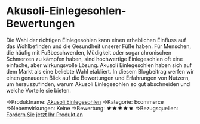 # Akusoli-Einlegesohlen-Bewertungen

Die Wahl der richtigen Einlegesohlen kann einen erheblichen Einfluss auf das Wohlbefinden und die Gesundheit unserer Füße haben. Für Menschen, die häufig mit Fußbeschwerden, Müdigkeit oder sogar chronischen Schmerzen zu kämpfen haben, sind hochwertige Einlegesohlen oft eine einfache, aber wirkungsvolle Lösung. Akusoli Einlegesohlen haben sich auf dem Markt als eine beliebte Wahl etabliert. In diesem Blogbeitrag werfen wir einen genaueren Blick auf die Bewertungen und Erfahrungen von Nutzern, um herauszufinden, warum Akusoli Einlegesohlen so gut abschneiden und welche Vorteile sie bieten.

⇒Produktname: [Akusoli Einlegesohlen](https://www.offerplox.com/e-commerce/akusoli-insoles-reviews/)
⇒Kategorie: Ecommerce
⇒Nebenwirkungen: Keine
⇒Bewertung: ★★★★★
⇒Bezugsquellen: [Fordern Sie jetzt Ihr Produkt an](https://akusoli-insoles-erfahrungen.company.site/)


